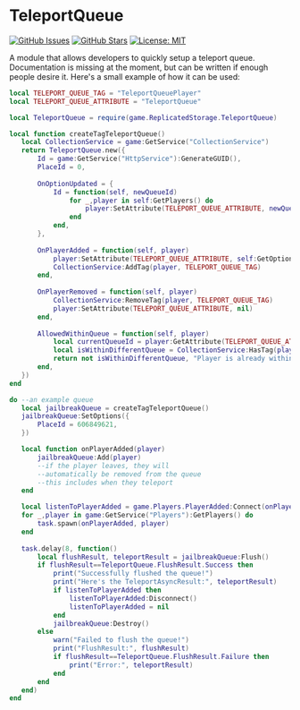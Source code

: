 # TeleportQueue
[![GitHub Issues](https://img.shields.io/github/issues/mvyasu/TeleportQueue.svg)](https://github.com/mvyasu/TeleportQueue/issues)
[![GitHub Stars](https://img.shields.io/github/stars/mvyasu/TeleportQueue.svg)](https://github.com/mvyasu/TeleportQueue/stargazers)
[![License: MIT](https://img.shields.io/badge/License-MIT-blue.svg)](https://opensource.org/licenses/MIT)

 A module that allows developers to quickly setup a teleport queue. Documentation is missing at the moment, but can be written if enough people desire it. Here's a small example of how it can be used:
 
 ```lua
local TELEPORT_QUEUE_TAG = "TeleportQueuePlayer"
local TELEPORT_QUEUE_ATTRIBUTE = "TeleportQueue"

local TeleportQueue = require(game.ReplicatedStorage.TeleportQueue)

local function createTagTeleportQueue()
	local CollectionService = game:GetService("CollectionService")
	return TeleportQueue.new({
		Id = game:GetService("HttpService"):GenerateGUID(),
		PlaceId = 0,
		
		OnOptionUpdated = {
			Id = function(self, newQueueId)
				for _,player in self:GetPlayers() do
					player:SetAttribute(TELEPORT_QUEUE_ATTRIBUTE, newQueueId)
				end
			end,
		},
		
		OnPlayerAdded = function(self, player)
			player:SetAttribute(TELEPORT_QUEUE_ATTRIBUTE, self:GetOption("Id"))
			CollectionService:AddTag(player, TELEPORT_QUEUE_TAG)
		end,
		
		OnPlayerRemoved = function(self, player)
			CollectionService:RemoveTag(player, TELEPORT_QUEUE_TAG)
			player:SetAttribute(TELEPORT_QUEUE_ATTRIBUTE, nil)
		end,
		
		AllowedWithinQueue = function(self, player)
			local currentQueueId = player:GetAttribute(TELEPORT_QUEUE_ATTRIBUTE) 
			local isWithinDifferentQueue = CollectionService:HasTag(player, TELEPORT_QUEUE_TAG) and (currentQueueId~=nil and currentQueueId~=self:GetOption("Id"))
			return not isWithinDifferentQueue, "Player is already within a different queue"
		end,
	})
end

do --an example queue
	local jailbreakQueue = createTagTeleportQueue()
	jailbreakQueue:SetOptions({
		PlaceId = 606849621,
	})

	local function onPlayerAdded(player)
		jailbreakQueue:Add(player)
		--if the player leaves, they will
		--automatically be removed from the queue
		--this includes when they teleport
	end

	local listenToPlayerAdded = game.Players.PlayerAdded:Connect(onPlayerAdded)
	for _,player in game:GetService("Players"):GetPlayers() do
		task.spawn(onPlayerAdded, player)
	end
	
	task.delay(8, function()
		local flushResult, teleportResult = jailbreakQueue:Flush()
		if flushResult==TeleportQueue.FlushResult.Success then
			print("Successfully flushed the queue!")
			print("Here's the TeleportAsyncResult:", teleportResult)
			if listenToPlayerAdded then
				listenToPlayerAdded:Disconnect()
				listenToPlayerAdded = nil
			end
			jailbreakQueue:Destroy()
		else
			warn("Failed to flush the queue!")
			print("FlushResult:", flushResult)
			if flushResult==TeleportQueue.FlushResult.Failure then
				print("Error:", teleportResult)
			end
		end
	end)
end
```
